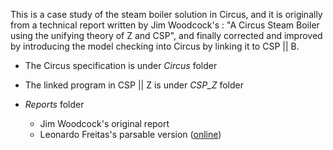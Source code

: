 This is a case study of the steam boiler solution in Circus, and it is originally from a technical report written by Jim Woodcock's : "A Circus Steam Boiler using the unifying theory of Z and CSP", and finally corrected and improved by introducing the model checking into Circus by linking it to CSP || B.

- The Circus specification is under *Circus* folder

- The linked program in CSP || Z is under *CSP_Z* folder

- *Reports* folder
    + Jim Woodcock's original report
    + Leonardo Freitas's parsable version ([online][leo])

[leo]: "http://www.academia.edu/3972237/Circus_Example_Parsable_Steam_Boiler_unboxed_processes_"
